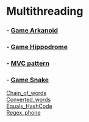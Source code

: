 # Multithreading
### - [Game Arkanoid](https://github.com/necha143/Multithreading/tree/master/src/Arkanoid) </br>
### - [Game Hippodrome](https://github.com/necha143/Multithreading/tree/master/src/Hippodrome) </br>
### - [MVC pattern](https://github.com/necha143/Multithreading/tree/master/src/MVC) </br>
### - [Game Snake](https://github.com/necha143/Multithreading/tree/master/src/Snake) </br>
[Chain_of_words](https://github.com/necha143/Multithreading/blob/master/src/Chain_of_words.java) </br>
[Converted_words](https://github.com/necha143/Multithreading/blob/master/src/Converted_words.java) </br>
[Equals_HashCode](https://github.com/necha143/Multithreading/blob/master/src/Equals_HashCode.java) </br>
[Regex_phone](https://github.com/necha143/Multithreading/blob/master/src/Regex_phone.java) </br>
